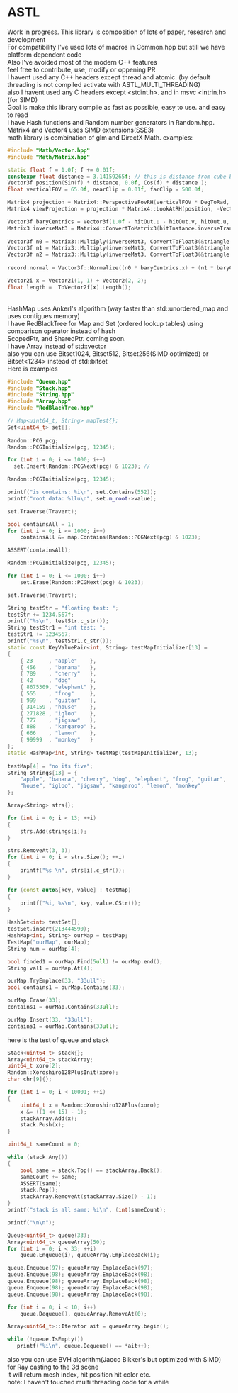 # ASTL

Work in progress. This library is composition of lots of paper, research and development <br>
For compatibility I've used lots of macros in Common.hpp but still we have platform dependent code <br>
Also I've avoided most of the modern C++ features <br>
feel free to contribute, use, modify or oppening PR<br>
I havent used any C++ headers except thread and atomic. (by default threading is not compiled activate with ASTL_MULTI_THREADING)<br>
also I havent used any C headers except <stdint.h>. and in msvc <intrin.h> (for SIMD) <br>
Goal is make this library compile as fast as possible,  easy to use. and easy to read <br>
I have Hash functions and Random number generators in Random.hpp. <br>
Matrix4 and Vector4 uses SIMD extensions(SSE3)<br>
math library is combination of glm and DirectX Math. examples:
```cpp
#include "Math/Vector.hpp"
#include "Math/Matrix.hpp"

static float f = 1.0f; f += 0.01f;
constexpr float distance = 3.14159265f; // this is distance from cube but I did use pi anyways 
Vector3f position(Sin(f) * distance, 0.0f, Cos(f) * distance );
float verticalFOV = 65.0f, nearClip = 0.01f, farClip = 500.0f;

Matrix4 projection = Matrix4::PerspectiveFovRH(verticalFOV * DegToRad, m_NativeWindow->GetWidth(), m_NativeWindow->GetHeight(), nearClip, farClip);
Matrix4 viewProjection = projection * Matrix4::LookAtRH(position, -Vector3f::Normalize(position), Vector3f::Up());

Vector3f baryCentrics = Vector3f(1.0f - hitOut.u - hitOut.v, hitOut.u, hitOut.v);
Matrix3 inverseMat3 = Matrix4::ConvertToMatrix3(hitInstance.inverseTransform);
		
Vector3f n0 = Matrix3::Multiply(inverseMat3, ConvertToFloat3(&triangle.normal0x));
Vector3f n1 = Matrix3::Multiply(inverseMat3, ConvertToFloat3(&triangle.normal1x));
Vector3f n2 = Matrix3::Multiply(inverseMat3, ConvertToFloat3(&triangle.normal2x));
	        
record.normal = Vector3f::Normalize((n0 * baryCentrics.x) + (n1 * baryCentrics.y) + (n2 * baryCentrics.z));

Vector2i x = Vector2i(1, 1) + Vector2(2, 2);
float length =  ToVector2f(x).Length();
```
<br>
HashMap uses Ankerl's algorithm (way faster than std::unordered_map and uses contigues memory)<br>
I have RedBlackTree for Map and Set (ordered lookup tables) using comparison operator instead of hash<br>
ScopedPtr, and SharedPtr. coming soon.<br>
I have Array<T> instead of std::vector<T> <br>
also you can use Bitset1024, Bitset512, Bitset256(SIMD optimized) or Bitset<1234> instead of std::bitset <br>
Here is examples

```cpp
#include "Queue.hpp"
#include "Stack.hpp"
#include "String.hpp"
#include "Array.hpp"
#include "RedBlackTree.hpp"

// Map<uint64_t, String> mapTest{};
Set<uint64_t> set{};
    
Random::PCG pcg;
Random::PCGInitialize(pcg, 12345);

for (int i = 0; i <= 1000; i++)
  set.Insert(Random::PCGNext(pcg) & 1023); // 

Random::PCGInitialize(pcg, 12345);

printf("is contains: %i\n", set.Contains(552));
printf("root data: %llu\n", set.m_root->value);

set.Traverse(Travert);

bool containsAll = 1;
for (int i = 0; i <= 1000; i++)
    containsAll &= map.Contains(Random::PCGNext(pcg) & 1023);

ASSERT(containsAll);

Random::PCGInitialize(pcg, 12345);

for (int i = 0; i <= 1000; i++)
    set.Erase(Random::PCGNext(pcg) & 1023);

set.Traverse(Travert);

String testStr = "floating test: ";
testStr += 1234.567f;
printf("%s\n", testStr.c_str());
String testStr1 = "int test: ";
testStr1 += 1234567;
printf("%s\n", testStr1.c_str());
static const KeyValuePair<int, String> testMapInitializer[13] =
{
    { 23     , "apple"    },
    { 456    , "banana"   },
    { 789    , "cherry"   },
    { 42     , "dog"      },
    { 8675309, "elephant" },
    { 555    , "frog"     },
    { 999    , "guitar"   },
    { 314159 , "house"    },
    { 271828 , "igloo"    },
    { 777    , "jigsaw"   },
    { 888    , "kangaroo" },
    { 666    , "lemon"    },
    { 99999  , "monkey"   }
};
static HashMap<int, String> testMap(testMapInitializer, 13);
        
testMap[4] = "no its five";
String strings[13] = {
    "apple", "banana", "cherry", "dog", "elephant", "frog", "guitar",
    "house", "igloo", "jigsaw", "kangaroo", "lemon", "monkey"
};       

Array<String> strs{};

for (int i = 0; i < 13; ++i)
{
    strs.Add(strings[i]);
}

strs.RemoveAt(3, 3);
for (int i = 0; i < strs.Size(); ++i)
{
    printf("%s \n", strs[i].c_str());
}

for (const auto&[key, value] : testMap)
{
    printf("%i, %s\n", key, value.CStr());
}

HashSet<int> testSet{};
testSet.insert(213444590);
HashMap<int, String> ourMap = testMap;
TestMap("ourMap", ourMap);
String num = ourMap[4];

bool finded1 = ourMap.Find(5ull) != ourMap.end();
String val1 = ourMap.At(4);

ourMap.TryEmplace(33, "33ull");
bool contains1 = ourMap.Contains(33);

ourMap.Erase(33);
contains1 = ourMap.Contains(33ull);

ourMap.Insert(33, "33ull");
contains1 = ourMap.Contains(33ull);
```

here is the test of queue and stack

```cpp
Stack<uint64_t> stack{};
Array<uint64_t> stackArray;
uint64_t xoro[2];
Random::Xoroshiro128PlusInit(xoro);
char chr[9]{};

for (int i = 0; i < 10001; ++i)
{
    uint64_t x = Random::Xoroshiro128Plus(xoro);
    x &= ((1 << 15) - 1);
    stackArray.Add(x);
    stack.Push(x);
}

uint64_t sameCount = 0;

while (stack.Any())
{
    bool same = stack.Top() == stackArray.Back();
    sameCount += same;
    ASSERT(same);
    stack.Pop();
    stackArray.RemoveAt(stackArray.Size() - 1);
}
printf("stack is all same: %i\n", (int)sameCount);

printf("\n\n");

Queue<uint64_t> queue(33);
Array<uint64_t> queueArray(50);
for (int i = 0; i < 33; ++i)
    queue.Enqueue(i), queueArray.EmplaceBack(i);

queue.Enqueue(97); queueArray.EmplaceBack(97);
queue.Enqueue(98); queueArray.EmplaceBack(98);
queue.Enqueue(98); queueArray.EmplaceBack(98);
queue.Enqueue(98); queueArray.EmplaceBack(98);
queue.Enqueue(98); queueArray.EmplaceBack(98);

for (int i = 0; i < 10; i++)
    queue.Dequeue(), queueArray.RemoveAt(0);

Array<uint64_t>::Iterator ait = queueArray.begin();

while (!queue.IsEmpty())
   printf("%i\n", queue.Dequeue() == *ait++);
```

also you can use BVH algorithm(Jacco Bikker's but optimized with SIMD) for Ray casting to the 3d scene<br>
it will return mesh index, hit position hit color etc.<br>
note: I haven't touched multi threading code for a while